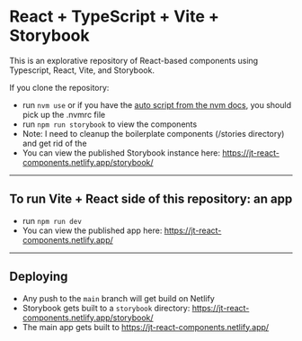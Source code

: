 # React + TypeScript + Vite + Storybook 

This is an explorative repository of React-based components using Typescript, React, Vite, and Storybook.

If you clone the repository:
- run `nvm use` or if you have the [auto script from the nvm docs](https://github.com/nvm-sh/nvm?tab=readme-ov-file#calling-nvm-use-automatically-in-a-directory-with-a-nvmrc-file), you should pick up the .nvmrc file
- run `npm run storybook` to view the components
- Note: I need to cleanup the boilerplate components (/stories directory) and get rid of the
- You can view the published Storybook instance here: https://jt-react-components.netlify.app/storybook/

---

## To run Vite + React side of this repository: an app
- run `npm run dev`
- You can view the published app here: https://jt-react-components.netlify.app/

---

## Deploying
- Any push to the `main` branch will get build on Netlify
- Storybook gets built to a `storybook` directory: https://jt-react-components.netlify.app/storybook/
- The main app gets built to https://jt-react-components.netlify.app/

